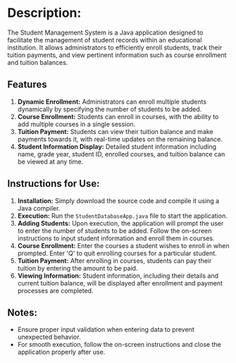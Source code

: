 # Description:

The Student Management System is a Java application designed to facilitate the management of student records within an educational institution. It allows administrators to efficiently enroll students, track their tuition payments, and view pertinent information such as course enrollment and tuition balances.

## Features

1. **Dynamic Enrollment:** Administrators can enroll multiple students dynamically by specifying the number of students to be added.
2. **Course Enrollment:** Students can enroll in courses, with the ability to add multiple courses in a single session.
3. **Tuition Payment:** Students can view their tuition balance and make payments towards it, with real-time updates on the remaining balance.
4. **Student Information Display:** Detailed student information including name, grade year, student ID, enrolled courses, and tuition balance can be viewed at any time.

## Instructions for Use:

1. **Installation:** Simply download the source code and compile it using a Java compiler.
2. **Execution:** Run the `StudentDatabaseApp.java` file to start the application.
3. **Adding Students:** Upon execution, the application will prompt the user to enter the number of students to be added. Follow the on-screen instructions to input student information and enroll them in courses.
4. **Course Enrollment:** Enter the courses a student wishes to enroll in when prompted. Enter 'Q' to quit enrolling courses for a particular student.
5. **Tuition Payment:** After enrolling in courses, students can pay their tuition by entering the amount to be paid.
6. **Viewing Information:** Student information, including their details and current tuition balance, will be displayed after enrollment and payment processes are completed.

## Notes:

- Ensure proper input validation when entering data to prevent unexpected behavior.
- For smooth execution, follow the on-screen instructions and close the application properly after use.

